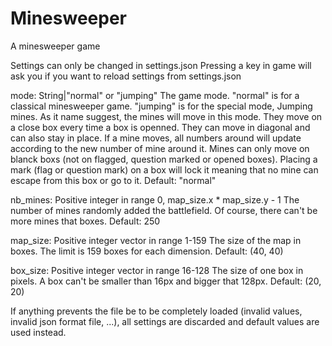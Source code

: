 # Minesweeper
A minesweeper game

Settings can only be changed in settings.json
Pressing a key in game will ask you if you want to reload settings from settings.json

mode:	String|"normal" or "jumping"
The game mode. "normal" is for a classical minesweeper game.
"jumping" is for the special mode, Jumping mines.
As it name suggest, the mines will move in this mode.
They move on a close box every time a box is openned.
They can move in diagonal and can also stay in place.
If a mine moves, all numbers around will update according to the new number of mine around it.
Mines can only move on blanck boxs (not on flagged, question marked or opened boxes).
Placing a mark (flag or question mark) on a box will lock it meaning that no mine can escape from this box or go to it.
Default: "normal"

nb_mines:	Positive integer in range 0, map_size.x * map_size.y - 1
The number of mines randomly added the battlefield.
Of course, there can't be more mines that boxes.
Default: 250

map_size:	Positive integer vector in range 1-159
The size of the map in boxes. The limit is 159 boxes for each dimension.
Default: (40, 40)

box_size:	Positive integer vector in range 16-128
The size of one box in pixels. A box can't be smaller than 16px and bigger that 128px.
Default: (20, 20)


If anything prevents the file be to be completely loaded (invalid values, invalid json format file, ...),
all settings are discarded and default values are used instead.
